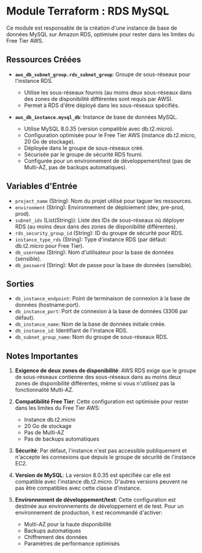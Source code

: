 # Module Terraform : RDS MySQL

Ce module est responsable de la création d'une instance de base de données MySQL sur Amazon RDS, optimisée pour rester dans les limites du Free Tier AWS.

## Ressources Créées

* **`aws_db_subnet_group.rds_subnet_group`**: Groupe de sous-réseaux pour l'instance RDS.
  * Utilise les sous-réseaux fournis (au moins deux sous-réseaux dans des zones de disponibilité différentes sont requis par AWS).
  * Permet à RDS d'être déployé dans les sous-réseaux spécifiés.

* **`aws_db_instance.mysql_db`**: Instance de base de données MySQL.
  * Utilise MySQL 8.0.35 (version compatible avec db.t2.micro).
  * Configuration optimisée pour le Free Tier AWS (instance db.t2.micro, 20 Go de stockage).
  * Déployée dans le groupe de sous-réseaux créé.
  * Sécurisée par le groupe de sécurité RDS fourni.
  * Configurée pour un environnement de développement/test (pas de Multi-AZ, pas de backups automatiques).

## Variables d'Entrée

* `project_name` (String): Nom du projet utilisé pour taguer les ressources.
* `environment` (String): Environnement de déploiement (dev, pre-prod, prod).
* `subnet_ids` (List(String)): Liste des IDs de sous-réseaux où déployer RDS (au moins deux dans des zones de disponibilité différentes).
* `rds_security_group_id` (String): ID du groupe de sécurité pour RDS.
* `instance_type_rds` (String): Type d'instance RDS (par défaut: db.t2.micro pour Free Tier).
* `db_username` (String): Nom d'utilisateur pour la base de données (sensible).
* `db_password` (String): Mot de passe pour la base de données (sensible).

## Sorties

* `db_instance_endpoint`: Point de terminaison de connexion à la base de données (hostname:port).
* `db_instance_port`: Port de connexion à la base de données (3306 par défaut).
* `db_instance_name`: Nom de la base de données initiale créée.
* `db_instance_id`: Identifiant de l'instance RDS.
* `db_subnet_group_name`: Nom du groupe de sous-réseaux RDS.

## Notes Importantes

1. **Exigence de deux zones de disponibilité**: AWS RDS exige que le groupe de sous-réseaux contienne des sous-réseaux dans au moins deux zones de disponibilité différentes, même si vous n'utilisez pas la fonctionnalité Multi-AZ.

2. **Compatibilité Free Tier**: Cette configuration est optimisée pour rester dans les limites du Free Tier AWS:
   * Instance db.t2.micro
   * 20 Go de stockage
   * Pas de Multi-AZ
   * Pas de backups automatiques

3. **Sécurité**: Par défaut, l'instance n'est pas accessible publiquement et n'accepte les connexions que depuis le groupe de sécurité de l'instance EC2.

4. **Version de MySQL**: La version 8.0.35 est spécifiée car elle est compatible avec l'instance db.t2.micro. D'autres versions peuvent ne pas être compatibles avec cette classe d'instance.

5. **Environnement de développement/test**: Cette configuration est destinée aux environnements de développement et de test. Pour un environnement de production, il est recommandé d'activer:
   * Multi-AZ pour la haute disponibilité
   * Backups automatiques
   * Chiffrement des données
   * Paramètres de performance optimisés
